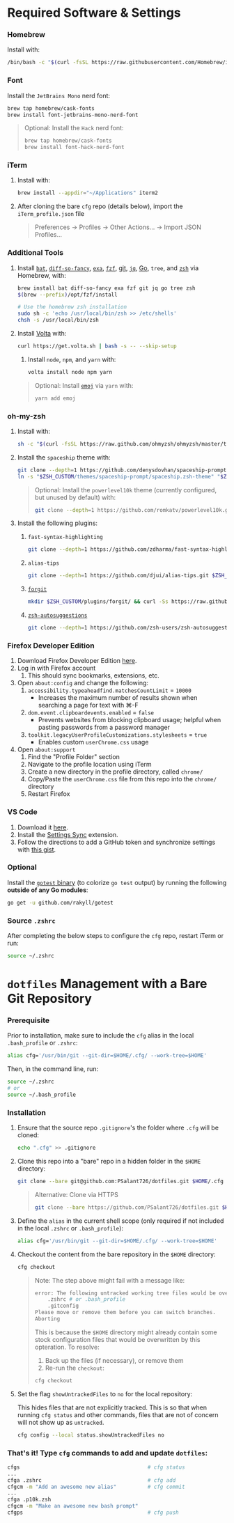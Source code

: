 # Required Software & Settings

### Homebrew
Install with:

```sh
/bin/bash -c "$(curl -fsSL https://raw.githubusercontent.com/Homebrew/install/HEAD/install.sh)"
```

### Font

Install the `JetBrains Mono` nerd font:

```sh
brew tap homebrew/cask-fonts
brew install font-jetbrains-mono-nerd-font
```

> Optional: Install the `Hack` nerd font:
>
> ```sh
> brew tap homebrew/cask-fonts
> brew install font-hack-nerd-font
> ```

### iTerm

1. Install with:

    ```sh
    brew install --appdir="~/Applications" iterm2
    ```

1. After cloning the bare `cfg` repo (details below), import the `iTerm_profile.json` file
    > Preferences -> Profiles -> Other Actions... -> Import JSON Profiles...

### Additional Tools

1. Install [`bat`](https://github.com/sharkdp/bat), [`diff-so-fancy`](https://github.com/so-fancy/diff-so-fancy), [`exa`](https://the.exa.website/), [`fzf`](https://github.com/junegunn/fzf), [git](https://git-scm.com/), [`jq`](https://stedolan.github.io/jq/), [Go](https://golang.org/), `tree`, and [`zsh`](https://www.zsh.org/) via Homebrew, with:

    ```sh
    brew install bat diff-so-fancy exa fzf git jq go tree zsh
    $(brew --prefix)/opt/fzf/install

    # Use the homebrew zsh installation
    sudo sh -c 'echo /usr/local/bin/zsh >> /etc/shells'
    chsh -s /usr/local/bin/zsh
    ```

1. Install [Volta](https://volta.sh/) with:

    ```sh
    curl https://get.volta.sh | bash -s -- --skip-setup
    ```

    1. Install `node`, `npm`, and `yarn` with:

        ```sh
        volta install node npm yarn
        ```

    > Optional: Install [`emoj`](https://github.com/sindresorhus/emoj) via `yarn` with:
    >
    >   ```sh
    >   yarn add emoj
    >   ```

### oh-my-zsh

1. Install with:

    ```sh
    sh -c "$(curl -fsSL https://raw.github.com/ohmyzsh/ohmyzsh/master/tools/install.sh)"
    ```

1. Install the `spaceship` theme with:

    ```sh
    git clone --depth=1 https://github.com/denysdovhan/spaceship-prompt.git $ZSH_CUSTOM/themes/spaceship-prompt
    ln -s "$ZSH_CUSTOM/themes/spaceship-prompt/spaceship.zsh-theme" "$ZSH_CUSTOM/themes/spaceship.zsh-theme"
    ```

    > Optional: Install the `powerlevel10k` theme (currently configured, but unused by default) with:
    >
    > ```sh
    > git clone --depth=1 https://github.com/romkatv/powerlevel10k.git $ZSH_CUSTOM/themes/powerlevel10k
    > ```

1. Install the following plugins:
    1. `fast-syntax-highlighting`

        ```sh
        git clone --depth=1 https://github.com/zdharma/fast-syntax-highlighting.git $ZSH_CUSTOM/plugins/fast-syntax-highlighting
        ```

    1. `alias-tips`

        ```sh
        git clone --depth=1 https://github.com/djui/alias-tips.git $ZSH_CUSTOM/plugins/alias-tips
        ```

    1. [`forgit`](https://github.com/wfxr/forgit)

        ```sh
        mkdir $ZSH_CUSTOM/plugins/forgit/ && curl -Ss https://raw.githubusercontent.com/wfxr/forgit/master/forgit.plugin.zsh -o $ZSH_CUSTOM/plugins/forgit/forgit.plugin.zsh
        ```

    1. [`zsh-autosuggestions`](https://github.com/zsh-users/zsh-autosuggestions)

        ```sh
        git clone --depth=1 https://github.com/zsh-users/zsh-autosuggestions $ZSH_CUSTOM/plugins/zsh-autosuggestions
        ```

### Firefox Developer Edition

1. Download Firefox Developer Edition [here](https://www.mozilla.org/en-US/firefox/developer/).
1. Log in with Firefox account
    1. This should sync bookmarks, extensions, etc.
1. Open `about:config` and change the following:
    1. `accessibility.typeaheadfind.matchesCountLimit` = `10000`
        - Increases the maximum number of results shown when searching a page for text with ⌘-F
    1. `dom.event.clipboardevents.enabled` = `false`
        - Prevents websites from blocking clipboard usage; helpful when pasting passwords from a password manager
    1. `toolkit.legacyUserProfileCustomizations.stylesheets` = `true`
        - Enables custom `userChrome.css` usage
1. Open `about:support`
    1. Find the "Profile Folder" section
    1. Navigate to the profile location using iTerm
    1. Create a new directory in the profile directory, called `chrome/`
    1. Copy/Paste the `userChrome.css` file from this repo into the `chrome/` directory
    1. Restart Firefox

### VS Code

1. Download it [here](https://code.visualstudio.com/).
1. Install the [Settings Sync](https://github.com/shanalikhan/code-settings-sync) extension.
1. Follow the directions to add a GitHub token and synchronize settings with [this gist](https://gist.github.com/PSalant726/a179279267788effc1c4477cc069d04c).

### Optional

Install the [`gotest` binary](https://github.com/rakyll/gotest) (to colorize `go test` output) by running the following **outside of any Go modules**:

```sh
go get -u github.com/rakyll/gotest
```

### Source `.zshrc`

After completing the below steps to configure the `cfg` repo, restart iTerm or run:

```sh
source ~/.zshrc
```

# `dotfiles` Management with a Bare Git Repository

### Prerequisite

Prior to installation, make sure to include the `cfg` alias in the local `.bash_profile` or `.zshrc`:

```sh
alias cfg='/usr/bin/git --git-dir=$HOME/.cfg/ --work-tree=$HOME'
```

Then, in the command line, run:

```sh
source ~/.zshrc
# or
source ~/.bash_profile
```

### Installation

1. Ensure that the source repo `.gitignore`'s the folder where `.cfg` will be cloned:

    ```sh
    echo ".cfg" >> .gitignore
    ```

1. Clone this repo into a "bare" repo in a hidden folder in the `$HOME` directory:

    ```sh
    git clone --bare git@github.com:PSalant726/dotfiles.git $HOME/.cfg
    ```
    > Alternative: Clone via HTTPS
    > ```sh
    > git clone --bare https://github.com/PSalant726/dotfiles.git $HOME/.cfg
    > ```

1. Define the `alias` in the current shell scope (only required if not included in the local `.zshrc` or `.bash_profile`):

    ```sh
    alias cfg='/usr/bin/git --git-dir=$HOME/.cfg/ --work-tree=$HOME'
    ```

1. Checkout the content from the bare repository in the `$HOME` directory:

    ```sh
    cfg checkout
    ```
    > Note: The step above might fail with a message like:
    > ```sh
    > error: The following untracked working tree files would be overwritten by checkout:
    >     .zshrc # or .bash_profile
    >     .gitconfig
    > Please move or remove them before you can switch branches.
    > Aborting
    > ```
    > This is because the `$HOME` directory might already contain some stock configuration files that would be overwritten by this opteration. To resolve:
    >   1. Back up the files (if necessary), or remove them
    >   2. Re-run the `checkout`:
    > ```sh
    > cfg checkout
    > ```

1. Set the flag `showUntrackedFiles` to `no` for the local repository:

    This hides files that are not explicitly tracked. This is so that when running `cfg status` and other commands, files that are not of concern will not show up as `untracked`.

    ```sh
    cfg config --local status.showUntrackedFiles no
    ```

### That's it! Type `cfg` commands to add and update `dotfiles`:

```sh
cfgs                                         # cfg status
...
cfga .zshrc                                  # cfg add
cfgcm -m "Add an awesome new alias"          # cfg commit
...
cfga .p10k.zsh
cfgcm -m "Make an awesome new bash prompt"
cfgps                                        # cfg push
```
